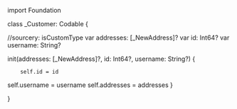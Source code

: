 import Foundation

class _Customer: Codable {


//sourcery: isCustomType
var  addresses: [_NewAddress]?
var  id: Int64?
var  username: String?

init(addresses: [_NewAddress]?, id: Int64?, username: String?) {

        self.id = id
self.username = username
self.addresses = addresses
    }
    
}
